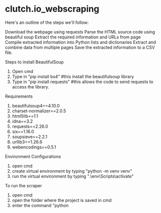 # clutch.io_webscraping

Here's an outline of the steps we'll follow:

Download the webpage using requests
Parse the HTML source code using beautiful soup
Extract the required information and URLs from page
Compile extracted information into Python lists and dictionaries
Extract and combine data from multiple pages
Save the extracted information to a CSV file.

Steps to install BeautifulSoup
1) Open cmd 
2) Type in "pip install bs4"                        #this install the beautifulsoup library
3) Type in "pip install requests"                   #this allows the code to send requests to access the library.

Requirements
1) beautifulsoup4==4.10.0
2) charset-normalizer==2.0.5
3) html5lib==1.1
4) idna==3.2
5) requests==2.26.0
6) six==1.16.0
7) soupsieve==2.2.1
8) urllib3==1.26.6
9) webencodings==0.5.1

Environment Configurations
1) open cmd
2) create virtual environment by typing "python -m venv venv"
3) run the virtual environment by typing ".\env\Scripts\activate"

To run the scraper
1) open cmd
2) open the folder where the project is saved in cmd
3) enter the command "python
